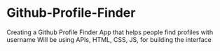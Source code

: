 # Github-Profile-Finder
Creating a Github Profile Finder App that helps people find profiles with username
Will be using APIs, HTML, CSS, JS, for building the interface

